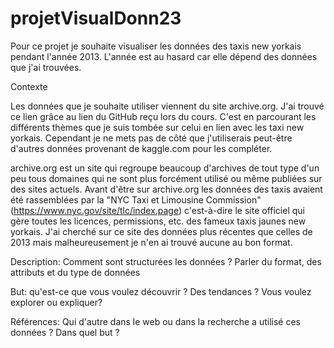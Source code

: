 # projetVisualDonn23
Pour ce projet je souhaite visualiser les données des taxis new yorkais pendant l'année 2013. L'année est au hasard car elle dépend des données que j'ai trouvées. 


Contexte

Les données que je souhaite utiliser viennent du site archive.org. J'ai trouvé ce lien grâce au lien du GitHub reçu lors du cours. C'est en parcourant les différents thèmes que je suis tombée sur celui en lien avec les taxi new yorkais. Cependant je ne mets pas de côté que j'utiliserais peut-être d'autres données provenant de kaggle.com pour les compléter. 

archive.org est un site qui regroupe beaucoup d'archives de tout type d'un peu tous domaines qui ne sont plus forcément utilisé ou même publiées sur des sites actuels. 
Avant d'être sur archive.org les données des taxis avaient été rassemblées par la "NYC Taxi et Limousine Commission" (https://www.nyc.gov/site/tlc/index.page) c'est-à-dire le site officiel qui gère toutes les licences, permissions, etc. des fameux taxis jaunes new yorkais. J'ai cherché sur ce site des données plus récentes que celles de 2013 mais malheureusement je n'en ai trouvé aucune au bon format. 

Description: Comment sont structurées les données ? Parler du format, des attributs et du type de données

But: qu'est-ce que vous voulez découvrir ? Des tendances ? Vous voulez explorer ou expliquer?

Références: Qui d'autre dans le web ou dans la recherche a utilisé ces données ? Dans quel but ?
